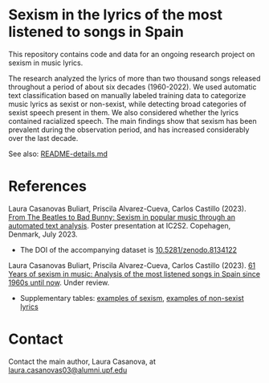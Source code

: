 # Sexism in the lyrics of the most listened to songs in Spain

This repository contains code and data for an ongoing research project on sexism in music lyrics.

The research analyzed the lyrics of more than two thousand songs released throughout a period of about six decades (1960-2022). We used automatic text classification based on manually labeled training data to categorize music lyrics as sexist or non-sexist, while detecting broad categories of sexist speech present in them. We also considered whether the lyrics contained racialized speech. The main findings show that sexism has been prevalent during the observation period, and has increased considerably over the last decade.

See also: [README-details.md](README-details.md)

# References

Laura Casanovas Buliart, Priscila Alvarez-Cueva, Carlos Castillo (2023). [From The Beatles to Bad Bunny: Sexism in popular music through an automated text analysis](Papers/Beatles_to_Bad_Bunny_IC2S2_abstract.pdf). Poster presentation at IC2S2. Copehagen, Denmark, July 2023.
* The DOI of the accompanying dataset is [10.5281/zenodo.8134122](https://zenodo.org/record/8134122)

Laura Casanovas Buliart, Priscila Alvarez-Cueva, Carlos Castillo (2023). [61 Years of sexism in music: Analysis of the most listened songs in Spain since 1960s until now](Papers/Sexism_in_music_lyrics_Journal_version_Casanovas_Alvarez_Cueva_Castillo.pdf). Under review.
* Supplementary tables: [examples of sexism](sexism_examples.md), [examples of non-sexist lyrics](non_sexist_songs.md)


# Contact

Contact the main author, Laura Casanova, at laura.casanovas03@alumni.upf.edu
